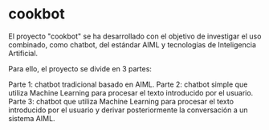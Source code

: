 # cookbot
El proyecto "cookbot" se ha desarrollado con el objetivo de investigar el uso combinado, como chatbot, del estándar AIML y tecnologías de Inteligencia Artificial.

Para ello, el proyecto se divide en 3 partes:

Parte 1: chatbot tradicional basado en AIML.
Parte 2: chatbot simple que utiliza Machine Learning para procesar el texto introducido por el usuario.
Parte 3: chatbot que utiliza Machine Learning para procesar el texto introducido por el usuario y derivar posteriormente la conversación a un sistema AIML.
